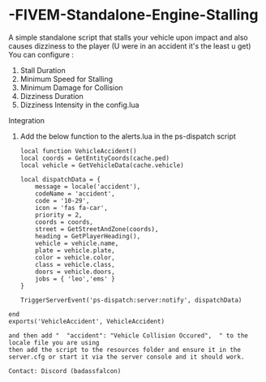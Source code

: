 # -FIVEM-Standalone-Engine-Stalling
A simple standalone script that stalls your vehicle upon impact and also causes dizziness to the player (U were in an accident it's the least u get)
 You can configure :
 1. Stall Duration
 2. Minimum Speed for Stalling
 3. Minimum Damage for Collision
 4. Dizziness Duration
 5. Dizziness Intensity
in the config.lua

Integration

1. Add the below function to the alerts.lua in the ps-dispatch script
    ```
    local function VehicleAccident()
    local coords = GetEntityCoords(cache.ped)
    local vehicle = GetVehicleData(cache.vehicle)

    local dispatchData = {
        message = locale('accident'),
        codeName = 'accident',
        code = '10-29',
        icon = 'fas fa-car',
        priority = 2,
        coords = coords,
        street = GetStreetAndZone(coords),
        heading = GetPlayerHeading(),
        vehicle = vehicle.name,
        plate = vehicle.plate,
        color = vehicle.color,
        class = vehicle.class,
        doors = vehicle.doors,
        jobs = { 'leo','ems' }
    }

    TriggerServerEvent('ps-dispatch:server:notify', dispatchData)
```
end
exports('VehicleAccident', VehicleAccident)

and then add "  "accident": "Vehicle Collision Occured",  " to the locale file you are using
then add the script to the resources folder and ensure it in the server.cfg or start it via the server console and it should work.

Contact: Discord (badassfalcon)
